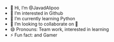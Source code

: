 - 👋 Hi, I’m @JavadAlipoo
- 👀 I’m interested in Github
- 🌱 I’m currently learning Python
- 💞️ I’m looking to collaborate on 👀
- 😄 Pronouns: Team work, interested in learning
- ⚡ Fun fact: and Gamer
<!---
JavadAlipoo/JavadAlipoo is a ✨ special ✨ repository because its `README.md` (this file) appears on your GitHub profile.
You can click the Preview link to take a look at your changes.
--->
